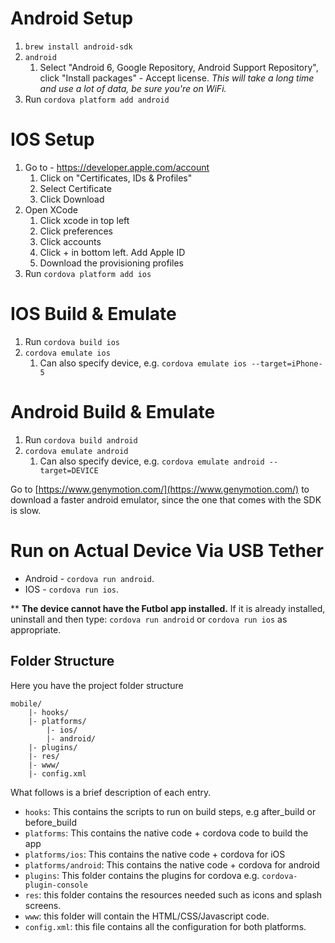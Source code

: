 Android Setup
=============
1. `brew install android-sdk`
2. `android`
	1. Select "Android 6, Google Repository, Android Support Repository", click "Install packages" - Accept license.
	_This will take a long time and use a lot of data, be sure you're on WiFi._
3. Run `cordova platform add android`

IOS Setup
=========
1. Go to - https://developer.apple.com/account
	1. Click on "Certificates, IDs & Profiles"
	2. Select Certificate
	3. Click Download
2. Open XCode
	1. Click xcode in top left
	2. Click preferences
	3. Click accounts
	4. Click + in bottom left. Add Apple ID
	5. Download the provisioning profiles
3. Run `cordova platform add ios`

IOS Build & Emulate
===================
1. Run `cordova build ios`
2. `cordova emulate ios`
	1. Can also specify device, e.g. `cordova emulate ios --target=iPhone-5`

Android Build & Emulate
=======================
1. Run `cordova build android`
2. `cordova emulate android`
	1. Can also specify device, e.g. `cordova emulate android --target=DEVICE`

Go to [https://www.genymotion.com/](https://www.genymotion.com/) to download a faster android emulator, since the one that comes with the SDK is slow.

Run on Actual Device Via USB Tether
===================================
* Android - `cordova run android`.
* IOS - `cordova run ios`.

\*\* **The device cannot have the Futbol app installed.**
If it is already installed, uninstall and then type: `cordova run android` or `cordova run ios` as appropriate.


## Folder Structure
Here you have the project folder structure
```
mobile/
    |- hooks/
    |- platforms/
        |- ios/
        |- android/
    |- plugins/
    |- res/
    |- www/
    |- config.xml
```

What follows is a brief description of each entry.
- ```hooks```: This contains the scripts to run on build steps, e.g after_build or before_build
- ```platforms```: This contains the native code + cordova code to build the app
- ```platforms/ios```: This contains the native code + cordova for iOS
- ```platforms/android```: This contains the native code + cordova for android
- ```plugins```: This folder contains the plugins for cordova e.g. ```cordova-plugin-console```
- ```res```: this folder contains the resources needed such as icons and splash screens.
- ```www```: this folder will contain the HTML/CSS/Javascript code.
- ```config.xml```: this file contains all the configuration for both platforms.